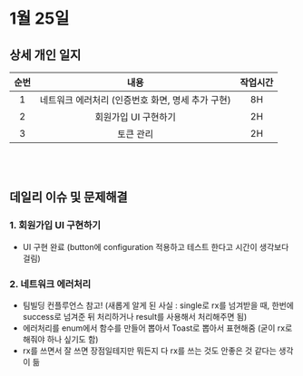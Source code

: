 # 1월 25일
## 상세 개인 일지 
|순번|내용|작업시간
|:---:|:-----:|:-------:
|1| 네트워크 에러처리 (인증번호 화면, 명세 추가 구현)| 8H 
|2| 회원가입 UI 구현하기 | 2H
|3| 토큰 관리 | 2H


</br></br>
## 데일리 이슈 및 문제해결
### 1. 회원가입 UI 구현하기
  - UI 구현 완료 (button에 configuration 적용하고 테스트 한다고 시간이 생각보다 걸림)
### 2. 네트워크 에러처리
  - 팀빌딩 컨플루언스 참고! (새롭게 알게 된 사실 : single로 rx를 넘겨받을 때, 한번에 success로 넘겨준 뒤 처리하거나 result를 사용해서 처리해주면 됨)
  - 에러처리를 enum에서 함수를 만들어 뽑아서 Toast로 뽑아서 표현해줌 (굳이 rx로 해줘야 하나 싶기도 함)
  - rx를 쓰면서 잘 쓰면 장점일테지만 뭐든지 다 rx를 쓰는 것도 안좋은 것 같다는 생각이 듦


